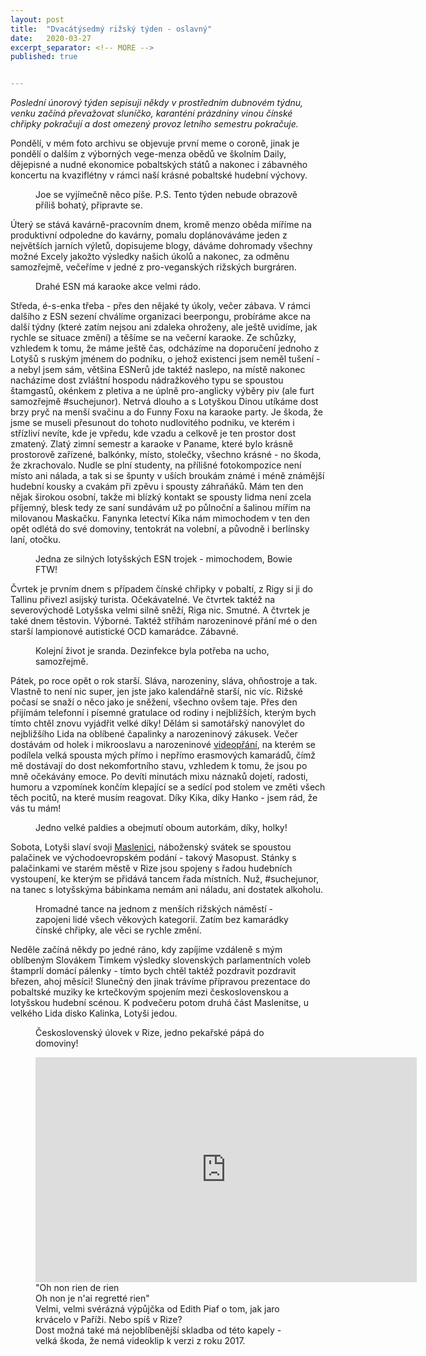 ```yaml
---
layout: post
title:  "Dvacátýsedmý rižský týden - oslavný"
date:   2020-03-27
excerpt_separator: <!-- MORE -->
published: true


---
```


<p class="intro"><i><span class="dropcap">P</span>oslední únorový týden sepisuji někdy v prostředním dubnovém týdnu, venku začíná převažovat sluníčko, karanténí prázdniny vinou čínské chřipky pokračují a dost omezený provoz letního semestru pokračuje.</i></p>

<!-- MORE --> 

Pondělí, v mém foto archivu se objevuje první meme o coroně, jinak je pondělí o dalším z výborných vege-menza obědů ve školním Daily, dějepisné a nudné ekonomice pobaltských států a nakonec i zábavného koncertu na kvaziflétny v rámci naší krásné pobaltské hudební výchovy. 

<figure>  
 <img src="{{ site.baseurl }}/assets/img/IMG_5716.JPG" alt="" class="img-center"> 
   <figcaption>Joe se vyjímečně něco píše. P.S. Tento týden nebude obrazově příliš bohatý, připravte se.</figcaption>
 </figure>

Úterý se stává kavárně-pracovním dnem, kromě menzo oběda míříme na produktivní odpoledne do kavárny, pomalu doplánováváme jeden z největších jarních výletů, dopisujeme blogy, dáváme dohromady všechny možné Excely jakožto výsledky našich úkolů a nakonec, za odměnu samozřejmě, večeříme v jedné z pro-veganských rižských burgráren.

<figure>  
 <img src="{{ site.baseurl }}/assets/img/IMG_0067.jpg" alt="" class="img-center"> 
   <figcaption>Drahé ESN má karaoke akce velmi rádo.</figcaption>
 </figure>

Středa, é-s-enka třeba - přes den nějaké ty úkoly, večer zábava. V rámci dalšího z ESN sezení chválíme organizaci beerpongu, probíráme akce na další týdny (které zatím nejsou ani zdaleka ohroženy, ale ještě uvidíme, jak rychle se situace změní) a těšíme se na večerní karaoke. Ze schůzky, vzhledem k tomu, že máme ještě čas, odcházíme na doporučení jednoho z Lotyšů s ruským jménem do podniku, o jehož existenci jsem neměl tušení - a nebyl jsem sám, většina ESNerů jde taktéž naslepo, na místě nakonec nacházíme dost zvláštní hospodu nádražkového typu se spoustou štamgastů, okénkem z pletiva a ne úplně pro-anglicky výběry piv (ale furt samozřejmě #suchejunor). Netrvá dlouho a s Lotyškou Dinou utíkáme dost brzy pryč na menší svačinu a do Funny Foxu na karaoke party. Je škoda, že jsme se museli přesunout do tohoto nudlovitého podniku, ve kterém i střízliví nevíte, kde je vpředu, kde vzadu a celkově je ten prostor dost zmatený. Zlatý zimní semestr a karaoke v Paname, které bylo krásně prostorově zařízené, balkónky, místo, stolečky, všechno krásné - no škoda, že zkrachovalo. Nudle se plní studenty, na přílišné fotokompozice není místo ani nálada, a tak si se špunty v uších broukám známé i méně známější hudební kousky a cvakám při zpěvu i spousty záhraňáků. Mám ten den nějak širokou osobní, takže mi blízký kontakt se spousty lidma není zcela příjemný, blesk tedy ze saní sundávám už po půlnoční a šalinou mířím na milovanou Maskačku. Fanynka letectví Kika nám mimochodem v ten den opět odlétá do své domoviny, tentokrát na volební, a původně i berlínsky laní, otočku.

<figure>  
 <img src="{{ site.baseurl }}/assets/img/IMG_0146.jpg" alt="" class="img-center"> 
   <figcaption>Jedna ze silných lotyšských ESN trojek - mimochodem, Bowie FTW!</figcaption>
 </figure>

Čvrtek je prvním dnem s případem čínské chřipky v pobaltí, z Rigy si ji do Tallinu přivezl asijský turista. Očekávatelné. Ve čtvrtek taktéž na severovýchodě Lotyšska velmi silně sněží, Riga nic. Smutné. A čtvrtek je také dnem těstovin. Výborné. Taktéž stříhám narozeninové přání mé o den starší lampionové autistické OCD kamarádce. Zábavné. 

<figure>  
 <img src="{{ site.baseurl }}/assets/img/IMG_5782.jpg" alt="" class="img-center"> 
   <figcaption>Kolejní život je sranda. Dezinfekce byla potřeba na ucho, samozřejmě.</figcaption>
 </figure>

Pátek, po roce opět o rok starší. Sláva, narozeniny, sláva, ohňostroje a tak. Vlastně to není nic super, jen jste jako kalendářně starší, nic víc. Rižské počasí se snaží o něco jako je sněžení, všechno ovšem taje. Přes den přijímám telefonní i písemné gratulace od rodiny i nejbližších, kterým bych tímto chtěl znovu vyjádřit velké díky! Dělám si samotářský nanovýlet do nejbližšího Lida na oblíbené čapalinky a narozeninový zákusek. Večer dostávám od holek i mikrooslavu a narozeninové [videopřání](https://youtu.be/oERtAoTDAJw), na kterém se podílela velká spousta mých přímo i nepřímo erasmových kamarádů, čímž mě dostávají do dost nekomfortního stavu, vzhledem k tomu, že jsou po mně očekávány emoce. Po devíti minutách mixu náznaků dojetí, radosti, humoru a vzpomínek končím klepající se a sedící pod stolem ve změti všech těch pocitů, na které musím reagovat. Díky Kika, díky Hanko - jsem rád, že vás tu mám!

<figure>  
 <img src="{{ site.baseurl }}/assets/img/joe-23.jpg" alt="" class="img-center"> 
   <figcaption>Jedno velké paldies a obejmutí oboum autorkám, díky, holky!</figcaption>
 </figure>

Sobota, Lotyši slaví svoji [Maslenici](https://cs.wikipedia.org/wiki/Maslenica), náboženský svátek se spoustou palačinek ve východoevropském podání - takový Masopust. Stánky s palačinkami ve starém městě v Rize jsou spojeny s řadou hudebních vystoupení, ke kterým se přidává tancem řada místních. Nuž, #suchejunor, na tanec s lotyšskýma bábinkama nemám ani náladu, ani dostatek alkoholu. 

<figure>  
 <img src="{{ site.baseurl }}/assets/img/IMG_5834.JPG" alt="" class="img-center"> 
   <figcaption>Hromadné tance na jednom z menších rižských náměstí - zapojeni lidé všech věkových kategorií. Zatím bez kamarádky čínské chřipky, ale věci se rychle změní.</figcaption>
 </figure>

Neděle začíná někdy po jedné ráno, kdy zapíjíme vzdáleně s mým oblíbeným Slovákem Timkem výsledky slovenských parlamentních voleb štamprlí domácí pálenky - tímto bych chtěl taktéž pozdravit pozdravit březen, ahoj měsíci! Slunečný den jinak trávíme přípravou prezentace do pobaltské muziky ke krtečkovým spojením mezi československou a lotyšskou hudební scénou. K podvečeru potom druhá část Maslenitse, u velkého Lida disko Kalinka, Lotyši jedou.  

<figure>  
 <img src="{{ site.baseurl }}/assets/img/IMG_5862.JPG" alt="" class="img-center"> 
   <figcaption>Československý úlovek v Rize, jedno pekařské pápá do domoviny!</figcaption>
 </figure> 

<figure>
	<iframe width="610" height="360" class="img-center d-block"
	src="https://www.youtube.com/embed/dRiWryqMsLQ"
	frameborder="0"></iframe>
	<figcaption>
		"Oh non rien de rien <br>
		Oh non je n'ai regretté rien" <br>
        Velmi, velmi svérázná výpůjčka od Edith Piaf o tom, jak jaro krvácelo v Paříži. Nebo spíš v Rize? <br>
        Dost možná také má nejoblíbenější skladba od této kapely - velká škoda, že nemá videoklip k verzi z roku 2017.
    </figcaption></figure>   

